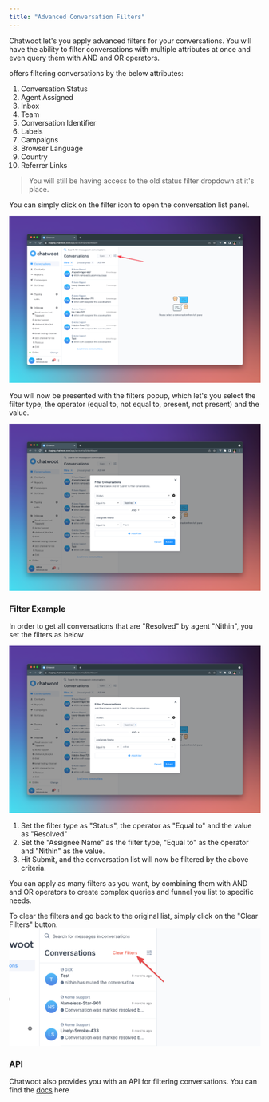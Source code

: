 ```yaml
---
title: "Advanced Conversation Filters"
---
```


Chatwoot let's you apply advanced filters for your conversations. You will have the ability to filter conversations with multiple attributes at once and even query them with AND and OR operators.

 offers filtering conversations by the below attributes:

1. Conversation Status
2. Agent Assigned
3. Inbox
4. Team
5. Conversation Identifier
6. Labels
7. Campaigns
8. Browser Language
9. Country
10. Referrer Links

> You will still be having access to the old status filter dropdown at it's place.

You can simply click on the filter icon to open the conversation list panel.

![conversation-filters-button](./images/conversation-filters/filters-button.png)

You will now be presented with the filters popup, which let's you select the filter type, the operator (equal to, not equal to, present, not present) and the value.

![conversation-filters-modal](./images/conversation-filters/filters-modal.png)

### Filter Example
In order to get all conversations that are "Resolved" by agent "Nithin", you set the filters as below

![conversation-filters-example](./images/conversation-filters/filters-applied-example.png)

1. Set the filter type as "Status", the operator as "Equal to" and the value as "Resolved"
2. Set the "Assignee Name" as the filter type, "Equal to" as the operator and "Nithin" as the value.
3. Hit Submit, and the conversation list will now be filtered by the above criteria.

You can apply as many filters as you want, by combining them with AND and OR operators to create complex queries and funnel you list to specific needs.

To clear the filters and go back to the original list, simply click on the "Clear Filters" button.
![conversation-filters-clear](./images/conversation-filters/filters-clear.png)

### API
Chatwoot also provides you with an API for filtering conversations. You can find the [docs](https://www.chatwoot.com/developers/api/#operation/conversationFilter) here
